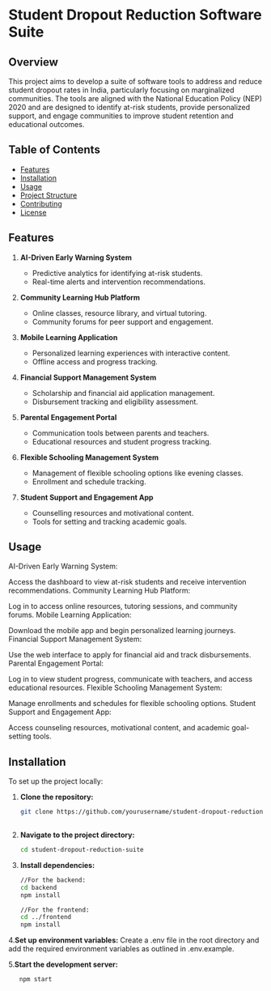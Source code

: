 # Student Dropout Reduction Software Suite

## Overview
This project aims to develop a suite of software tools to address and reduce student dropout rates in India, particularly focusing on marginalized communities. The tools are aligned with the National Education Policy (NEP) 2020 and are designed to identify at-risk students, provide personalized support, and engage communities to improve student retention and educational outcomes.

## Table of Contents
- [Features](#features)
- [Installation](#installation)
- [Usage](#usage)
- [Project Structure](#project-structure)
- [Contributing](#contributing)
- [License](#license)

## Features
1. **AI-Driven Early Warning System**
   - Predictive analytics for identifying at-risk students.
   - Real-time alerts and intervention recommendations.

2. **Community Learning Hub Platform**
   - Online classes, resource library, and virtual tutoring.
   - Community forums for peer support and engagement.

3. **Mobile Learning Application**
   - Personalized learning experiences with interactive content.
   - Offline access and progress tracking.

4. **Financial Support Management System**
   - Scholarship and financial aid application management.
   - Disbursement tracking and eligibility assessment.

5. **Parental Engagement Portal**
   - Communication tools between parents and teachers.
   - Educational resources and student progress tracking.

6. **Flexible Schooling Management System**
   - Management of flexible schooling options like evening classes.
   - Enrollment and schedule tracking.

7. **Student Support and Engagement App**
   - Counselling resources and motivational content.
   - Tools for setting and tracking academic goals.

## Usage
AI-Driven Early Warning System:

Access the dashboard to view at-risk students and receive intervention recommendations.
Community Learning Hub Platform:

Log in to access online resources, tutoring sessions, and community forums.
Mobile Learning Application:

Download the mobile app and begin personalized learning journeys.
Financial Support Management System:

Use the web interface to apply for financial aid and track disbursements.
Parental Engagement Portal:

Log in to view student progress, communicate with teachers, and access educational resources.
Flexible Schooling Management System:

Manage enrollments and schedules for flexible schooling options.
Student Support and Engagement App:

Access counseling resources, motivational content, and academic goal-setting tools.




## Installation
To set up the project locally:

1. **Clone the repository:**
   ```bash
   git clone https://github.com/yourusername/student-dropout-reduction-suite.git
  

2. **Navigate to the project directory:**
   ```bash
   cd student-dropout-reduction-suite

3. **Install dependencies:**
   ```bash
   //For the backend:
   cd backend
   npm install

   //For the frontend:
   cd ../frontend
   npm install

4.**Set up environment variables:**
Create a .env file in the root directory and add the required environment variables as outlined in .env.example.

5.**Start the development server:**

```bash
   npm start

